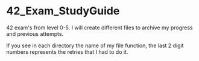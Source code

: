 # 42_Exam_StudyGuide
42 exam's from level 0-5. I will create different files to archive my progress and previous attempts.

If you see in each directory the name of my file function, the last 2 digit numbers represents the retries that I had to do it.

